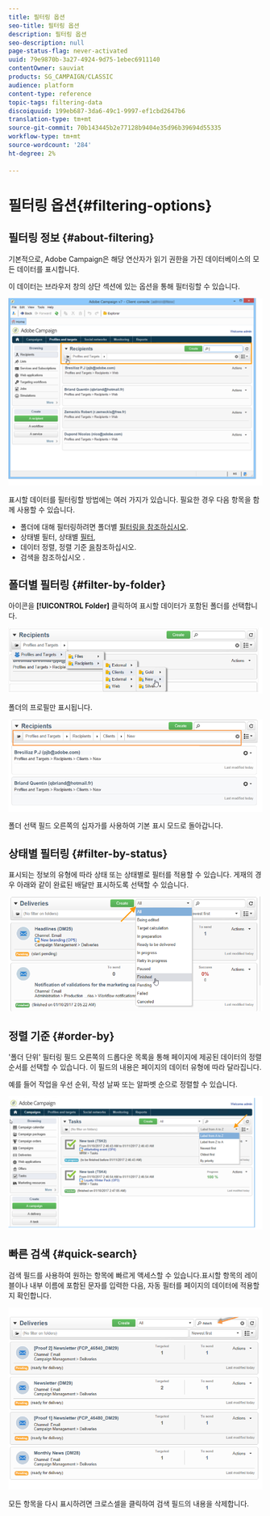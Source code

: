 ```yaml
---
title: 필터링 옵션
seo-title: 필터링 옵션
description: 필터링 옵션
seo-description: null
page-status-flag: never-activated
uuid: 79e9870b-3a27-4924-9d75-1ebec6911140
contentOwner: sauviat
products: SG_CAMPAIGN/CLASSIC
audience: platform
content-type: reference
topic-tags: filtering-data
discoiquuid: 199eb687-3da6-49c1-9997-ef1cbd2647b6
translation-type: tm+mt
source-git-commit: 70b143445b2e77128b9404e35d96b39694d55335
workflow-type: tm+mt
source-wordcount: '284'
ht-degree: 2%

---
```



# 필터링 옵션{#filtering-options}

## 필터링 정보 {#about-filtering}

기본적으로, Adobe Campaign은 해당 연산자가 읽기 권한을 가진 데이터베이스의 모든 데이터를 표시합니다.

이 데이터는 브라우저 창의 상단 섹션에 있는 옵션을 통해 필터링할 수 있습니다.

![](assets/filter_web_zone.png)

표시할 데이터를 필터링할 방법에는 여러 가지가 있습니다. 필요한 경우 다음 항목을 함께 사용할 수 있습니다.

* 폴더에 대해 필터링하려면 폴더별 [필터링을 참조하십시오](#filter-by-folder).
* 상태별 필터, 상태별 [필터](#filter-by-status),
* 데이터 정렬, 정렬 기준 [을](#order-by)참조하십시오.
* 검색을 참조하십시오 [](#quick-search).

## 폴더별 필터링 {#filter-by-folder}

아이콘을 **[!UICONTROL Folder]** 클릭하여 표시할 데이터가 포함된 폴더를 선택합니다.

![](assets/filter_web_select_folder.png)

폴더의 프로필만 표시됩니다.

![](assets/filter_web_folder_display.png)

폴더 선택 필드 오른쪽의 십자가를 사용하여 기본 표시 모드로 돌아갑니다.

## 상태별 필터링 {#filter-by-status}

표시되는 정보의 유형에 따라 상태 또는 상태별로 필터를 적용할 수 있습니다. 게재의 경우 아래와 같이 완료된 배달만 표시하도록 선택할 수 있습니다.

![](assets/d_ncs_user_interface_filter_delivery.png)

## 정렬 기준 {#order-by}

&#39;폴더 단위&#39; 필터링 필드 오른쪽의 드롭다운 목록을 통해 페이지에 제공된 데이터의 정렬 순서를 선택할 수 있습니다. 이 필드의 내용은 페이지의 데이터 유형에 따라 달라집니다.

예를 들어 작업을 우선 순위, 작성 날짜 또는 알파벳 순으로 정렬할 수 있습니다.

![](assets/order_data_sample.png)

## 빠른 검색 {#quick-search}

검색 필드를 사용하여 원하는 항목에 빠르게 액세스할 수 있습니다.표시할 항목의 레이블이나 내부 이름에 포함된 문자를 입력한 다음, 자동 필터를 페이지의 데이터에 적용할지 확인합니다.

![](assets/d_ncs_user_interface_filter_search.png)

모든 항목을 다시 표시하려면 크로스셀을 클릭하여 검색 필드의 내용을 삭제합니다.
